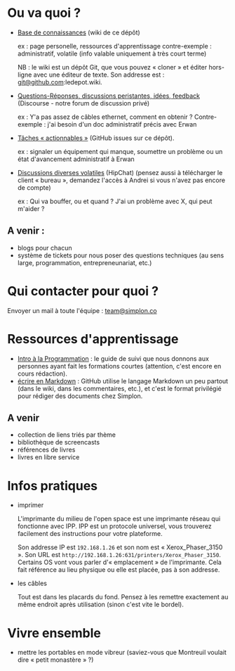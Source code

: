 # Ou va quoi ?

* [Base de connaissances](https://github.com/simplonco/ledepot/wiki) (wiki de ce dépôt)

    ex : page personelle, ressources d'apprentissage
	contre-exemple : administratif, volatile (info valable uniquement à très court terme)

	NB : le wiki est un dépôt Git, que vous pouvez « cloner » et éditer hors-ligne avec une éditeur de texte. Son addresse est : git@github.com:ledepot.wiki.

* [Questions-Réponses, discussions peristantes, idées, feedback](http://simplonco-talk.herokuapp.com) (Discourse  - notre forum de discussion privé)

    ex : Y'a pas assez de câbles ethernet, comment en obtenir ?
    Contre-exemple : j'ai besoin d'un doc administratif précis avec Erwan

* [Tâches « actionnables »](https://github.com/simplonco/ledepot/issues) (GitHub issues sur ce dépôt).

    ex : signaler un équipement qui manque, soumettre un problème ou un état d'avancement administratif à Erwan
    

* [Discussions diverses volatiles](https://simplon.hipchat.com/chat?focus_jid=39514_recrues@conf.hipchat.com) (HipChat) (pensez aussi à télécharger le client « bureau », demandez l'accès à Andrei si vous n'avez pas encore de compte)

    ex : Qui va bouffer, ou et quand ? J'ai un problème avec X, qui peut m'aider ?

## A venir :

* blogs pour chacun
* système de tickets pour nous poser des questions techniques (au sens large, programmation, entrepreneunariat, etc.)

# Qui contacter pour quoi ?

Envoyer un mail à toute l'équipe : <team@simplon.co>

# Ressources d'apprentissage

* [Intro à la Programmation](https://github.com/simplonco/intro-a-la-programmation) : le guide de suivi que nous donnons aux personnes ayant fait les formations courtes (attention, c'est encore en cours rédaction).
* [écrire en Markdown](https://github.com/adam-p/markdown-here/wiki/Markdown-Cheatsheet) : GitHub utilise le langage Markdown un peu partout (dans le wiki, dans les commentaires, etc.), et c'est le format privilégié pour rédiger des documents chez Simplon.

## A venir

* collection de liens triés par thème
* bibliothèque de screencasts
* références de livres
* livres en libre service

# Infos pratiques

* imprimer

    L'imprimante du milieu de l'open space est une imprimante réseau qui fonctionne avec IPP. IPP est un protocole universel, vous trouverez facilement des instructions pour votre plateforme.

	Son addresse IP est `192.168.1.26` et son nom est « Xerox_Phaser_3150 ». Son URL est `http://192.168.1.26:631/printers/Xerox_Phaser_3150`. Certains OS vont vous parler d'« emplacement » de l'imprimante. Cela fait référence au lieu physique ou elle est placée, pas à son addresse.

* les câbles

    Tout est dans les placards du fond. Pensez à les remettre exactement au même endroit après utilisation (sinon c'est vite le bordel).

# Vivre ensemble

* mettre les portables en mode vibreur (saviez-vous que Montreuil voulait dire « petit monastère » ?)
